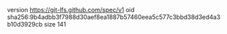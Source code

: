 version https://git-lfs.github.com/spec/v1
oid sha256:9b4adbb3f7988d30aef8ea1887b57460eea5c577c3bbd38d3ed4a3b10d3929cb
size 141
